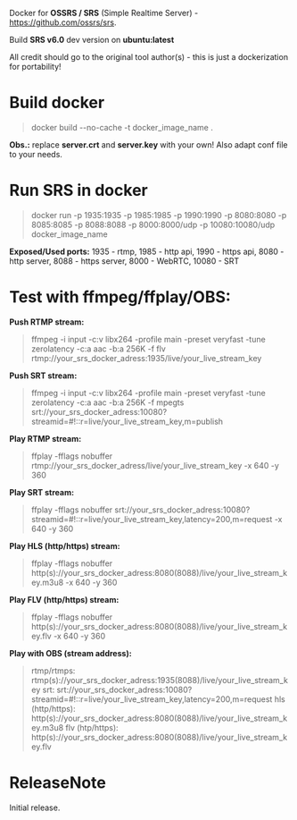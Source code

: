 Docker for **OSSRS / SRS** (Simple Realtime Server) - https://github.com/ossrs/srs.

Build **SRS v6.0** dev version on **ubuntu:latest**

All credit should go to the original tool author(s) - this is just a dockerization for portability!

# Build docker

>docker build --no-cache -t docker_image_name .

**Obs.:** replace **server.crt** and **server.key** with your own! Also adapt conf file to your needs.

# Run SRS in docker

>docker run -p 1935:1935 -p 1985:1985 -p 1990:1990 -p 8080:8080 -p 8085:8085 -p 8088:8088 -p 8000:8000/udp -p 10080:10080/udp docker_image_name

**Exposed/Used ports:** 1935 - rtmp, 1985 - http api, 1990 - https api, 8080 - http server, 8088 - https server, 8000 - WebRTC, 10080 - SRT


**Test with ffmpeg/ffplay/OBS:**
=====

**Push RTMP stream:** 

>ffmpeg -i input -c:v libx264 -profile main -preset veryfast -tune zerolatency -c:a aac -b:a 256K -f flv rtmp://your_srs_docker_adress:1935/live/your_live_stream_key

**Push SRT stream:** 

>ffmpeg -i input -c:v libx264 -profile main -preset veryfast -tune zerolatency -c:a aac -b:a 256K -f mpegts srt://your_srs_docker_adress:10080?streamid=#!::r=live/your_live_stream_key,m=publish


**Play RTMP stream:**

>ffplay -fflags nobuffer rtmp://your_srs_docker_adress/live/your_live_stream_key -x 640 -y 360

**Play SRT stream:**

>ffplay -fflags nobuffer srt://your_srs_docker_adress:10080?streamid=#!::r=live/your_live_stream_key,latency=200,m=request -x 640 -y 360

**Play HLS (http/https) stream:**

>ffplay -fflags nobuffer http(s)://your_srs_docker_adress:8080(8088)/live/your_live_stream_key.m3u8 -x 640 -y 360

**Play FLV (http/https) stream:**

>ffplay -fflags nobuffer http(s)://your_srs_docker_adress:8080(8088)/live/your_live_stream_key.flv -x 640 -y 360

**Play with OBS (stream address):**
>rtmp/rtmps: rtmp(s)://your_srs_docker_adress:1935(8088)/live/your_live_stream_key
>srt: srt://your_srs_docker_adress:10080?streamid=#!::r=live/your_live_stream_key,latency=200,m=request
>hls (http/https): http(s)://your_srs_docker_adress:8080(8088)/live/your_live_stream_key.m3u8
>flv (htp/https): http(s)://your_srs_docker_adress:8080(8088)/live/your_live_stream_key.flv

ReleaseNote
============

Initial release.
